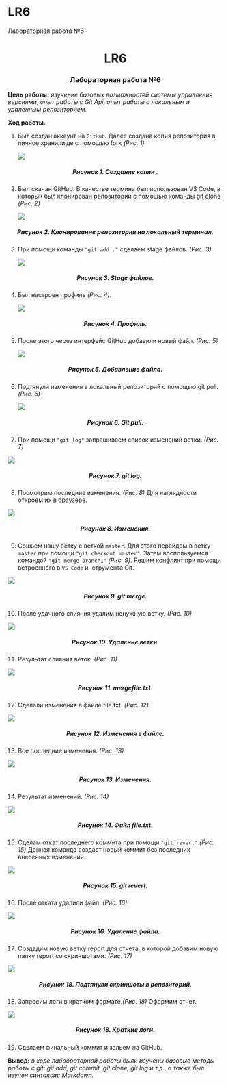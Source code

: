 # LR6
Лабораторная работа №6
# <center>LR6<center>

### <center>Лабораторная работа №6</center>

**Цель работы:** _изучение базовых возможностей системы управления версиями, опыт работы с Git Api, опыт работы с локальным и удаленным репозиторием._

**Ход работы.**

1. Был создан аккаунт на `GitHub`. Далее создана копия репозитория в личное хранилище с помощью fork _(Рис. 1)._
   
   ![](./report/к1.jpg)

##### <center>_Рисунок 1. Создание копии ._</center>

2. Был скачан GitHub. В качестве термина был использован VS Code, в который был клонирован репозиторий с помощью команды git clone _(Рис. 2)_
   
   ![](./report/к2.jpg)

##### <center>_Рисунок 2. Клонирование репозитория на локальный терминал._</center>

3. При помощи команды `"git add ."` сделаем stage файлов. _(Рис. 3)_ 
  
   ![](./report/к3.jpg)

##### <center>_Рисунок 3. Stage файлов._</center>

4. Был настроен профиль _(Рис. 4)_.
 
   ![](./report/к4.jpg)

##### <center>_Рисунок 4. Профиль._</center>

5. После этого через интерфейс GitHub добавили новый файл.  _(Рис. 5)_ 
   
   ![](./report/к5.jpg)

##### <center>_Рисунок 5. Добавление файла._</center>

6. Подтянули изменения в локальный репозиторий с помощью git pull. _(Рис. 6)_ 
 
   ![](./report/к6.jpg)

##### <center>_Рисунок 6. Git pull._</center>

7. При помощи `"git log"` запрашиваем список изменений ветки. _(Рис. 7)_
  
  ![](./report/к7.jpg)

##### <center>_Рисунок 7. git log._</center>

8. Посмотрим последние изменения. _(Рис. 8)_ Для наглядности откроем их в браузере.
  
  ![](./report/к8.jpg)

##### <center>_Рисунок 8. Изменения._</center>

9. Сошьем нашу ветку с веткой `master`. Для этого перейдем в ветку `master` при помощи `"git checkout master"`. Затем воспользуемся командой `"git merge branch1"` _(Рис. 9)_. Решим конфликт при помощи встроенного в `VS Code` инструмента Git.
  
  ![](./report/к9.jpg)

##### <center>_Рисунок 9. git merge._</center>

10. После удачного слияния удалим ненужную ветку. _(Рис. 10)_
  
  ![](./report/к10.jpg)

##### <center>_Рисунок 10. Удаление ветки._</center>

11. Результат слияния веток. _(Рис. 11)_
    
   ![](./report/к11.jpg)

##### <center>_Рисунок 11. mergefile.txt._</center>

12. Сделали изменения в файле file.txt. _(Рис. 12)_
    
   ![](./report/к12.jpg)

##### <center>_Рисунок 12. Изменения в файле._</center>

13. Все последние изменения. _(Рис. 13)_
   
   ![](./report/к13.jpg)

##### <center>_Рисунок 13. Изменения._</center>

14. Результат изменений. _(Рис. 14)_
   
   ![](./report/к14.jpg)

##### <center>_Рисунок 14. Файл file.txt._</center>

15. Сделам откат последнего коммита при помощи `"git revert"`._(Рис. 15)_ Данная команда создаст новый коммит без последних внесенных изменений.
   
   ![](./report/к15.jpg)

##### <center>_Рисунок 15. git revert._</center>

16. После отката удалили файл. _(Рис. 16)_
  
   ![](./report/к16.jpg)

##### <center>_Рисунок 16. Удаление файла._</center>

17. Создадим новую ветку report для отчета, в которой добавим новую папку report со скриншотами. _(Рис. 17)_
   
   ![](./report/к17.jpg)

##### <center>_Рисунок 18. Подтянули скриншоты в репозиторий._</center>

18. Запросим логи в кратком формате._(Рис. 18)_ Оформим отчет.

   ![](./report/к18.jpg)

##### <center>_Рисунок 18. Краткие логи._</center>

19. Сделаем финальный коммит и зальем на GitHub.

**Вывод:** _в ходе лабоораторной работы были изучены базовые методы работы с git: git add, git commit, git clone, git log и т.д., а также был изучен синтаксис Markdown._
